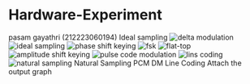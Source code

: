 # Hardware-Experiment
pasam gayathri
(212223060194)
Ideal sampling
![delta modulation](https://github.com/user-attachments/assets/c2fef7bf-6312-4efc-a2ea-f8a0e0ef6504)
![ideal sampling](https://github.com/user-attachments/assets/e1f6697f-6cd2-4eb2-88e3-313c5fcca547)
![phase shift keying](https://github.com/user-attachments/assets/4affd990-12db-4a71-a285-90307a851219)
![fsk](https://github.com/user-attachments/assets/9a99e7f1-f507-46e1-acb6-9170def3b64f)
![flat-top](https://github.com/user-attachments/assets/3f83e3d4-ab35-4943-b58c-26727fd7781e)   
![amplitude shift keying](https://github.com/user-attachments/assets/64892340-d3c0-46ec-a82d-75b4cc41a7d3)
![pulse code modulation](https://github.com/user-attachments/assets/c139ee7d-fc7d-4b15-897c-4ffc4a1037ad)
![lins coding](https://github.com/user-attachments/assets/ddf52414-b013-4bf4-bb44-20d0e3051f27)
![natural sampling](https://github.com/user-attachments/assets/6ee2b179-778d-4cb9-bf8a-5f7a0523057d)
Natural Sampling
PCM
DM
Line Coding 
Attach the output graph

